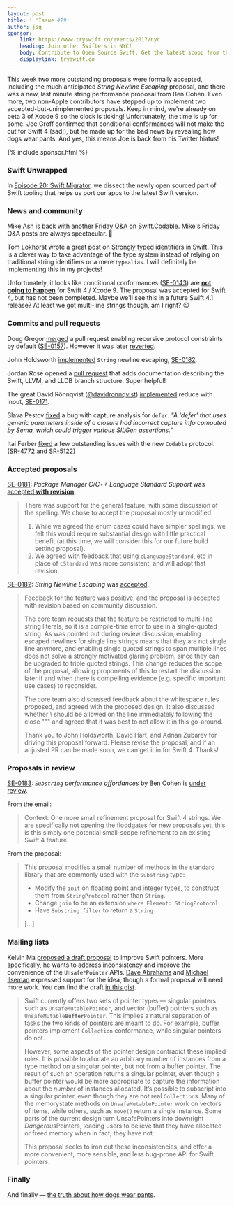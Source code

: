 ```yaml
---
layout: post
title: ! 'Issue #79'
author: jsq
sponsor:
    link: https://www.tryswift.co/events/2017/nyc
    heading: Join other Swifters in NYC!
    body: Contribute to Open Source Swift. Get the latest scoop from the founder of RxSwift. Master the new Swift 4 Codable. Build your first ARKit app. Add Machine Learning to your iOS App. Switch to Swift on the Server-Side with the creator of Vapor. Go bowling with new friends!
    displaylink: tryswift.co
---
```


This week two more outstanding proposals were formally accepted, including the much anticipated *String Newline Escaping* proposal, and there was a new, last minute string performance proposal from Ben Cohen. Even more, two non-Apple contributors have stepped up to implement two accepted-but-unimplemented proposals. Keep in mind, we're already on beta 3 of Xcode 9 so the clock is ticking! Unfortunately, the time is up for some. Joe Groff confirmed that conditional conformances will not make the cut for Swift 4 (sad!), but he made up for the bad news by revealing how dogs wear pants. And yes, this means Joe is back from his Twitter hiatus!

<!--excerpt-->

{% include sponsor.html %}

### Swift Unwrapped

In [Episode 20: Swift Migrator](https://spec.fm/podcasts/swift-unwrapped/76778), we dissect the newly open sourced part of Swift tooling that helps us port our apps to the latest Swift version.

### News and community

Mike Ash is back with another [Friday Q&A on Swift.Codable](https://www.mikeash.com/pyblog/friday-qa-2017-07-14-swiftcodable.html). Mike's Friday Q&A posts are always spectacular. 🙌

Tom Lokhorst wrote a great post on [Strongly typed identifiers in Swift](http://tom.lokhorst.eu/2017/07/strongly-typed-identifiers-in-swift). This is a clever way to take advantage of the type system instead of relying on traditional string identifiers or a mere `typealias`. I will definitely be implementing this in my projects!

Unfortunately, it looks like conditional conformances ([SE-0143](https://github.com/apple/swift-evolution/blob/master/proposals/0143-conditional-conformances.md)) are [**not going to happen**](https://twitter.com/jckarter/status/885517749094539264) for Swift 4 / Xcode 9. The proposal was accepted for Swift 4, but has not been completed. Maybe we'll see this in a future Swift 4.1 release? At least we got multi-line strings though, am I right? 😉

### Commits and pull requests

Doug Gregor [merged](https://github.com/apple/swift/pull/10940) a pull request enabling recursive protocol constraints by default ([SE-0157](https://github.com/apple/swift-evolution/blob/master/proposals/0157-recursive-protocol-constraints.md)). However it was later [reverted](https://github.com/apple/swift/pull/10949).

John Holdsworth [implemented](https://github.com/apple/swift/pull/11080) `String` newline escaping, [SE-0182](https://github.com/apple/swift-evolution/blob/master/proposals/0182-newline-escape-in-strings.md).

Jordan Rose opened a [pull request](https://github.com/apple/swift/pull/11071) that adds documentation describing the Swift, LLVM, and LLDB branch structure. Super helpful!

The great David Rönnqvist ([@davidronnqvist](https://twitter.com/davidronnqvist)) [implemented](https://github.com/apple/swift/pull/10976) reduce with inout, [SE-0171](https://github.com/apple/swift-evolution/blob/master/proposals/0171-reduce-with-inout.md).

Slava Pestov [fixed](https://github.com/apple/swift/pull/11068) a bug with capture analysis for `defer`. *"A 'defer' that uses generic parameters inside of a closure had incorrect capture info computed by Sema, which could trigger various SILGen assertions."*

Itai Ferber [fixed](https://github.com/apple/swift/pull/11045) a few outstanding issues with the new `Codable` protocol. ([SR-4772](https://bugs.swift.org/browse/SR-4772) and [SR-5122](https://bugs.swift.org/browse/SR-5122))

### Accepted proposals

[SE-0181](https://github.com/apple/swift-evolution/blob/master/proposals/0181-package-manager-cpp-language-version.md): *Package Manager C/C++ Language Standard Support* was [accepted **with revision**](https://lists.swift.org/pipermail/swift-evolution-announce/2017-July/000392.html).

> There was support for the general feature, with some discussion of the spelling. We chose to accept the proposal mostly unmodified:
>
> 1. While we agreed the enum cases could have simpler spellings, we felt this would require substantial design with little practical benefit (at this time, we will consider this for our future build setting proposal).
> 2. We agreed with feedback that using `cLanguageStandard`, etc in place of `cStandard` was more consistent, and will adopt that revision.

[SE-0182](https://github.com/apple/swift-evolution/blob/master/proposals/0182-newline-escape-in-strings.md): *String Newline Escaping* was [accepted](https://lists.swift.org/pipermail/swift-evolution-announce/2017-July/000393.html).

> Feedback for the feature was positive, and the proposal is accepted with revision based on community discussion.
>
> The core team requests that the feature be restricted to multi-line string literals, so it is a compile-time error to use in a single-quoted string.  As was pointed out during review discussion, enabling escaped newlines for single line strings means that they are not single line anymore, and enabling single quoted strings to span multiple lines does not solve a strongly motivated glaring problem, since they can be upgraded to triple quoted strings.  This change reduces the scope of the proposal, allowing proponents of this to restart the discussion later if and when there is compelling evidence (e.g. specific important use cases) to reconsider.
>
> The core team also discussed feedback about the whitespace rules proposed, and agreed with the proposed design.  It also discussed whether \ should be allowed on the line immediately following the close """ and agreed that it was best to not allow it in this go-around.
>
> Thank you to John Holdsworth, David Hart, and Adrian Zubarev for driving this proposal forward.  Please revise the proposal, and if an adjusted PR can be made soon, we can get it in for Swift 4.  Thanks!

### Proposals in review

[SE-0183](https://github.com/apple/swift-evolution/blob/master/proposals/0183-substring-affordances.md): *`Substring` performance affordances* by Ben Cohen is [under review](https://lists.swift.org/pipermail/swift-evolution-announce/2017-July/000391.html).

From the email:

> Context: One more small refinement proposal for Swift 4 strings.  We are specifically not opening the floodgates for new proposals yet, this is this simply one potential small-scope refinement to an existing Swift 4 feature.

From the proposal:

> This proposal modifies a small number of methods in the standard library that
are commonly used with the `Substring` type:
>
> - Modify the `init` on floating point and integer types, to construct them from `StringProtocol` rather than `String`.
> - Change `join` to be an extension `where Element: StringProtocol`
> - Have `Substring.filter` to return a `String`
>
> [...]

### Mailing lists

Kelvin Ma [proposed a draft proposal](https://lists.swift.org/pipermail/swift-evolution/Week-of-Mon-20170710/038013.html) to improve Swift pointers. More specifically, he wants to address inconsistency and improve the convenience of the `Unsafe*Pointer` APIs. [Dave Abrahams](https://lists.swift.org/pipermail/swift-evolution/Week-of-Mon-20170710/038060.html) and [Michael Ilseman](https://lists.swift.org/pipermail/swift-evolution/Week-of-Mon-20170717/038127.html) expressed support for the idea, though a formal proposal will need more work. You can find the draft [in this gist](https://gist.github.com/kelvin13/a9c033193a28b1d4960a89b25fbffb06).

> Swift currently offers two sets of pointer types — singular pointers such as `UnsafeMutablePointer`, and vector (buffer) pointers such as `UnsafeMutable`**`Buffer`**`Pointer`. This implies a natural separation of tasks the two kinds of pointers are meant to do. For example, buffer pointers implement `Collection` conformance, while singular pointers do not.
>
> However, some aspects of the pointer design contradict these implied roles. It is possible to allocate an arbitrary number of instances from a type method on a singular pointer, but not from a buffer pointer. The result of such an operation returns a singular pointer, even though a buffer pointer would be more appropriate to capture the information about the *number* of instances allocated. It’s possible to subscript into a singular pointer, even though they are not real `Collection`s. Many of the memorystate methods on `UnsafeMutablePointer` work on vectors of items, while others, such as `move()` return a single instance. Some parts of the current design turn UnsafePointers into downright *Dangerous*Pointers, leading users to believe that they have allocated or freed memory when in fact, they have not.
>
> This proposal seeks to iron out these inconsistencies, and offer a more convenient, more sensible, and less bug-prone API for Swift pointers.

### Finally

And finally &mdash; [the truth about how dogs wear pants](https://twitter.com/jckarter/status/887533322150305793).
